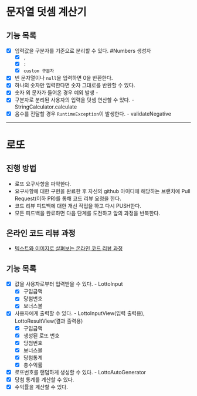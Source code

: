 # 문자열 덧셈 계산기

## 기능 목록
- [x] 입력값을 구분자를 기준으로 분리할 수 있다. #Numbers 생성자
  - [x] `,`
  - [x] `:`
  - [x] `custom 구분자`
- [x] 빈 문자열이나 `null`을 입력하면 0을 반환한다.
- [x] 하나의 숫자만 입력한다면 숫자 그대로를 반환할 수 있다.
- [x] 숫자 외 문자가 들어온 경우 예외 발생 -
- [x] 구분자로 분리된 사용자의 입력을 덧셈 연산할 수 있다. - StringCalculator.calculate
- [x] 음수를 전달할 경우 `RuntimeException`이 발생한다. - validateNegative

---

# 로또
## 진행 방법
* 로또 요구사항을 파악한다.
* 요구사항에 대한 구현을 완료한 후 자신의 github 아이디에 해당하는 브랜치에 Pull Request(이하 PR)를 통해 코드 리뷰 요청을 한다.
* 코드 리뷰 피드백에 대한 개선 작업을 하고 다시 PUSH한다.
* 모든 피드백을 완료하면 다음 단계를 도전하고 앞의 과정을 반복한다.

## 온라인 코드 리뷰 과정
* [텍스트와 이미지로 살펴보는 온라인 코드 리뷰 과정](https://github.com/next-step/nextstep-docs/tree/master/codereview)

## 기능 목록
- [x] 값을 사용자로부터 입력받을 수 있다. - LottoInput
  - [x] 구입금액
  - [x] 당첨번호
  - [x] 보너스볼
- [x] 사용자에게 출력할 수 있다. - LottoInputView(입력 출력용), LottoResultView(결과 출력용)
  - [x] 구입금액
  - [x] 생성된 로또 번호
  - [x] 당첨번호
  - [x] 보너스볼
  - [x] 당첨통계
  - [x] 총수익률
- [x] 로또번호를 랜덤하게 생성할 수 있다. - LottoAutoGenerator
- [x] 당첨 통계를 계산할 수 있다.
- [x] 수익률을 계산할 수 있다.
